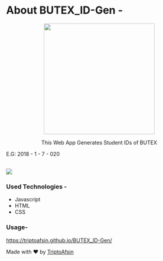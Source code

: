 # About BUTEX_ID-Gen - 

<p align="center"><img src="https://upload.wikimedia.org/wikipedia/commons/c/c8/BUTex_LOGO.png" height="300px" width="300px"></p>

<p align="center">This Web App Generates Student IDs of BUTEX</p>

E.G: 2018 - 1 - 7 - 020

<br>

<img src="https://i.imgur.com/mY0q9g4.png">

<br>
<h3>Used Technologies - </h3>
<ul>
<li>Javascript</li>
<li>HTML</li>
<li>CSS</li>
</ul>

<h3>Usage-</h3>

https://triptoafsin.github.io/BUTEX_ID-Gen/ 
<br>

<p>Made with ❤ by <a href="https://www.facebook.com/Tripto.Afsin">TriptoAfsin</a></p>




